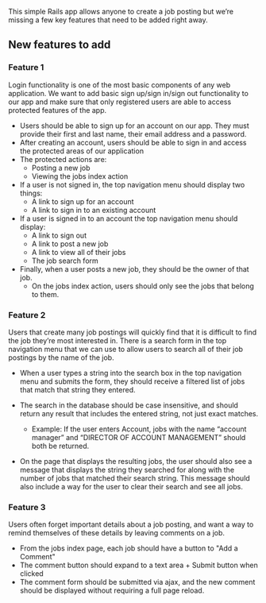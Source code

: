 This simple Rails app allows anyone to create a job posting but we’re missing a
few key features that need to be added right away.

## New features to add

### Feature 1

Login functionality is one of the most basic components of any web application.
We want to add basic sign up/sign in/sign out functionality to our app and make
sure that only registered users are able to access protected features of the app.

* Users should be able to sign up for an account on our app. They must provide
their first and last name, their email address and a password.
* After creating an account, users should be able to sign in and access the protected areas of our application
* The protected actions are:
    * Posting a new job
    * Viewing the jobs index action
* If a user is not signed in, the top navigation menu should display two things:
    * A link to sign up for an account
    * A link to sign in to an existing account
* If a user is signed in to an account the top navigation menu should display:
    * A link to sign out
    * A link to post a new job
    * A link to view all of their jobs
    * The job search form
* Finally, when a user posts a new job, they should be the owner of that job.
    * On the jobs index action, users should only see the jobs that belong to them.

### Feature 2

Users that create many job postings will quickly find that it is difficult to
find the job they’re most interested in. There is a search form in the top
navigation menu that we can use to allow users to search all of their job postings
by the name of the job.

* When a user types a string into the search box in the top navigation menu and
submits the form, they should receive a filtered list of jobs that match that
string they entered.

* The search in the database should be case insensitive, and should return any
result that includes the entered string, not just exact matches.

    * Example: If the user enters Account, jobs with the name “account manager” and
“DIRECTOR OF ACCOUNT MANAGEMENT” should both be returned.

* On the page that displays the resulting jobs, the user should also see a message
that displays the string they searched for along with the number of jobs that
matched their search string. This message should also include a way for the user
to clear their search and see all jobs.

### Feature 3

Users often forget important details about a job posting, and want a way to remind
themselves of these details by leaving comments on a job.

* From the jobs index page, each job should have a button to "Add a Comment"
* The comment button should expand to a text area + Submit button when clicked
* The comment form should be submitted via ajax, and the new comment should be
displayed without requiring a full page reload.
